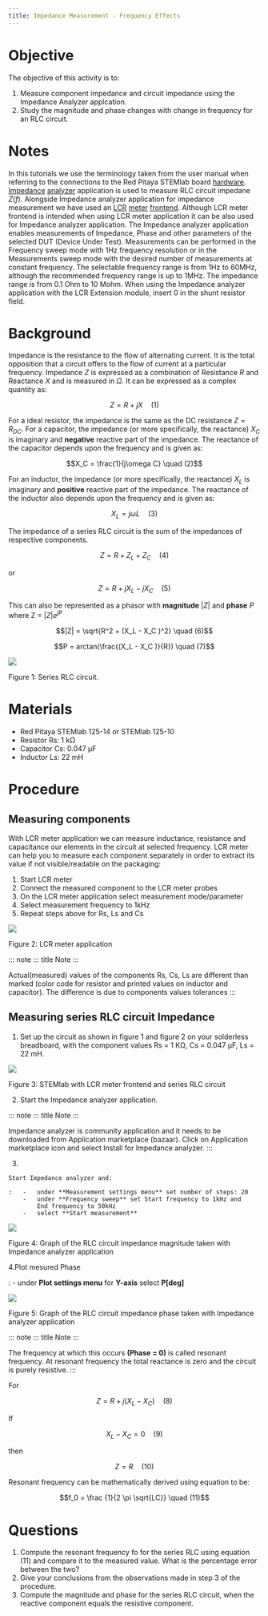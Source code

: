 ```yaml
---
title: Impedance Measurement - Frequency Effects
---
```


# Objective

The objective of this activity is to:

1.  Measure component impedance and circuit impedance using the
    Impedance Analyzer applcation.
2.  Study the magnitude and phase changes with change in frequency for
    an RLC circuit.

# Notes

In this tutorials we use the terminology taken from the user manual when
referring to the connections to the Red Pitaya STEMlab board
[hardware](http://redpitaya.readthedocs.io/en/latest/index.html).
[Impedance](http://redpitaya.readthedocs.io/en/latest/doc/appsFeatures/marketplace/marketplace.html#impedance-analyzer)
[analyzer](http://redpitaya.readthedocs.io/en/latest/doc/appsFeatures/marketplace/marketplace.html#impedance-analyzer)
application is used to measure RLC circuit impedane $Z(f)$. Alongside
Impedance analyzer application for impedance measurement we have used an
[LCR](http://redpitaya.readthedocs.io/en/latest/doc/appsFeatures/apps-featured/lcr_meter/lcr_meter.html)
[meter](http://redpitaya.readthedocs.io/en/latest/doc/appsFeatures/apps-featured/lcr_meter/lcr_meter.html)
[frontend](http://redpitaya.readthedocs.io/en/latest/doc/appsFeatures/apps-featured/lcr_meter/lcr_meter.html).
Although LCR meter frontend is intended when using LCR meter application
it can be also used for Impedance analyzer application. The Impedance
analyzer application enables measurements of Impedance, Phase and other
parameters of the selected DUT (Device Under Test). Measurements can be
performed in the Frequency sweep mode with 1Hz frequency resolution or
in the Measurements sweep mode with the desired number of measurements
at constant frequency. The selectable frequency range is from 1Hz to
60MHz, although the recommended frequency range is up to 1MHz. The
impedance range is from 0.1 Ohm to 10 Mohm. When using the Impedance
analyzer application with the LCR Extension module, insert 0 in the
shunt resistor field.

# Background

Impedance is the resistance to the flow of alternating current. It is
the total opposition that a circuit offers to the flow of current at a
particular frequency. Impedance $Z$ is expressed as a combination of
Resistance $R$ and Reactance $X$ and is measured in $\Omega$. It can be
expressed as a complex quantity as:

$$Z = R+jX \quad (1)$$

For a ideal resistor, the impedance is the same as the DC resistance
$Z=R_{DC}$. For a capacitor, the impedance (or more specifically, the
reactance) $X_C$ is imaginary and **negative** reactive part of the
impedance. The reactance of the capacitor depends upon the frequency and
is given as:

$$X_C = \frac{1}{j\omega C} \quad (2)$$

For an inductor, the impedance (or more specifically, the reactance)
$X_L$ is imaginary and **positive** reactive part of the impedance. The
reactance of the inductor also depends upon the frequency and is given
as:

$$X_L = j\omega L \quad (3)$$

The impedance of a series RLC circuit is the sum of the impedances of
respective components.

$$Z = R + Z_L + Z_C \quad (4)$$

or

$$Z = R + jX_L - jX_C \quad (5)$$

This can also be represented as a phasor with **magnitude** $|Z|$ and
**phase** $P$ where Z = $|Z|e^{jP}$

$$|Z| = \sqrt{R^2 + (X_L - X_C )^2} \quad (6)$$

$$P = arctan(\frac{(X_L - X_C )}{R}) \quad (7)$$

![](img/Activity_11_Fig_01.png)

Figure 1: Series RLC circuit.

# Materials

-   Red Pitaya STEMlab 125-14 or STEMlab 125-10
-   Resistor Rs: 1 kΩ
-   Capacitor Cs: 0.047 µF
-   Inductor Ls: 22 mH

# Procedure

## Measuring components

With LCR meter application we can measure inductance, resistance and
capacitance our elements in the circuit at selected frequency. LCR meter
can help you to measure each component separately in order to extract
its value if not visible/readable on the packaging:

1.  Start LCR meter
2.  Connect the measured component to the LCR meter probes
3.  On the LCR meter application select measurement mode/parameter
4.  Select measurement frequency to 1kHz
5.  Repeat steps above for Rs, Ls and Cs

![](img/Activity_11_Fig_02.png)

Figure 2: LCR meter application

::: note
::: title
Note
:::

Actual(measured) values of the components Rs, Cs, Ls are different than
marked (color code for resistor and printed values on inductor and
capacitor). The difference is due to components values tolerances
:::

## Measuring series RLC circuit Impedance

1.  Set up the circuit as shown in figure 1 and figure 2 on your
    solderless breadboard, with the component values Rs = 1 KΩ, Cs =
    0.047 µF, Ls = 22 mH.

![](img/Activity_11_Fig_03.png)

Figure 3: STEMlab with LCR meter frontend and series RLC circuit

2.  Start the Impedance analyzer application.

::: note
::: title
Note
:::

Impedance analyzer is community application and it needs to be
downloaded from Application marketplace (bazaar). Click on Application
marketplace icon and select Install for Impedance analyzer.
:::

3.  

    Start Impedance analyzer and:

    :   -   under **Measurement settings menu** set number of steps: 20
        -   under **Frequency sweep** set Start frequency to 1kHz and
            End frequency to 50kHz
        -   select **Start measurement**

![](img/Activity_11_Fig_04.png)

Figure 4: Graph of the RLC circuit impedance magnitude taken with
Impedance analyzer application

4.Plot mesured Phase

:   -   under **Plot settings menu** for **Y-axis** select **P\[deg\]**

![](img/Activity_11_Fig_05.png)

Figure 5: Graph of the RLC circuit impedance phase taken with Impedance
analyzer application

::: note
::: title
Note
:::

The frequency at which this occurs **(Phase = 0)** is called resonant
frequency. At resonant frequency the total reactance is zero and the
circuit is purely resistive.
:::

For

$$Z = R + j(X_L - X_C ) \quad (8)$$

If

$$X_L  - X_C  = 0 \quad (9)$$

then

$$Z = R \quad (10)$$

Resonant frequency can be mathematically derived using equation to be:

$$f_0 = \frac {1}{2 \pi \sqrt{LC}} \quad (11)$$

# Questions

1.  Compute the resonant frequency fo for the series RLC using
    equation (11) and compare it to the measured value. What is the
    percentage error between the two?
2.  Give your conclusions from the observations made in step 3 of the
    procedure.
3.  Compute the magnitude and phase for the series RLC circuit, when the
    reactive component equals the resistive component.
